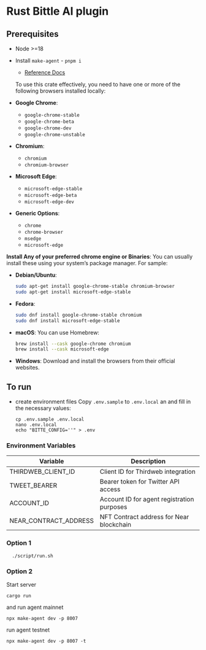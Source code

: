 # Rust Bittle AI plugin

## Prerequisites

- Node >=18
- Install `make-agent` - `pnpm i`
  - [Reference Docs](https://docs.bitte.ai/agents/quick-start)

  To use this crate effectively, you need to have one or more of the following browsers installed locally:

- **Google Chrome**:
  - `google-chrome-stable`
  - `google-chrome-beta`
  - `google-chrome-dev`
  - `google-chrome-unstable`

- **Chromium**:
  - `chromium`
  - `chromium-browser`

- **Microsoft Edge**:
  - `microsoft-edge-stable`
  - `microsoft-edge-beta`
  - `microsoft-edge-dev`

- **Generic Options**:
  - `chrome`
  - `chrome-browser`
  - `msedge`
  - `microsoft-edge`


**Install Any of your preferred chrome engine or Binaries**: You can usually install these using your system’s package manager. For sample:

  - **Debian/Ubuntu**:

    ```bash
    sudo apt-get install google-chrome-stable chromium-browser
    sudo apt-get install microsoft-edge-stable
    ```

  - **Fedora**:

    ```bash
    sudo dnf install google-chrome-stable chromium
    sudo dnf install microsoft-edge-stable
    ```

  - **macOS**: You can use Homebrew:

    ```bash
    brew install --cask google-chrome chromium
    brew install --cask microsoft-edge
    ```

  - **Windows**: Download and install the browsers from their official websites.


## To run

- create environment files
  Copy `.env.sample` to `.env.local` an and fill in the necessary values:
    ```
    cp .env.sample .env.local
    nano .env.local
    echo "BITTE_CONFIG=''" > .env
    ```

### Environment Variables

| Variable | Description |
|----------|-------------|
| THIRDWEB_CLIENT_ID | Client ID for Thirdweb integration |
| TWEET_BEARER | Bearer token for Twitter API access |
| ACCOUNT_ID | Account ID for agent registration purposes |
| NEAR_CONTRACT_ADDRESS | NFT Contract address for Near blockchain |


### Option 1

```
  ./script/run.sh
```

### Option 2

Start server

```
cargo run
```
and
run agent mainnet

```
npx make-agent dev -p 8007
```

run agent testnet
```
npx make-agent dev -p 8007 -t
```
